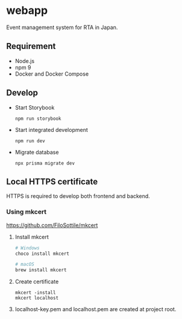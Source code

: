# webapp

Event management system for RTA in Japan.

## Requirement

- Node.js
- npm 9
- Docker and Docker Compose

## Develop

- Start Storybook

  ```
  npm run storybook
  ```

- Start integrated development

  ```
  npm run dev
  ```

- Migrate database
  ```
  npx prisma migrate dev
  ```

## Local HTTPS certificate

HTTPS is required to develop both frontend and backend.

### Using mkcert

https://github.com/FiloSottile/mkcert

1. Install mkcert

   ```sh
   # Windows
   choco install mkcert

   # macOS
   brew install mkcert
   ```

1. Create certificate

   ```
   mkcert -install
   mkcert localhost
   ```

1. localhost-key.pem and localhost.pem are created at project root.
